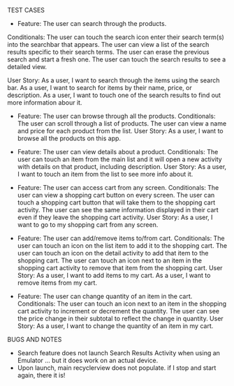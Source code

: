 TEST CASES

- Feature: The user can search through the products.

Conditionals:
The user can touch the search icon enter their search term(s) into the searchbar that appears.
The user can view a list of the search results specific to their search terms.
The user can erase the previous search and start a fresh one.
The user can touch the search results to see a detailed view.

User Story:
As a user, I want to search through the items using the search bar.
As a user, I want to search for items by their name, price, or description.
As a user, I want to touch one of the search results to find out more information abour it.


- Feature: The user can browse through all the products.
Conditionals: 
The user can scroll through a list of products.
The user can view a name and price for each product from the list.
User Story:
As a user, I want to browse all the products on this app.


- Feature: The user can view details about a product.
Conditionals:
The user can touch an item from the main list and it will open a new activity with details on that product, including description.
User Story:
As a user, I want to touch an item from the list to see more info about it.


- Feature: The user can access cart from any screen.
Conditionals: 
The user can view a shopping cart button on every screen.
The user can touch a shopping cart button that will take them to the shopping cart activity.
The user can see the same information displayed in their cart even if they leave the shopping cart activity.
User Story: 
As a user, I want to go to my shopping cart from any screen.


- Feature: The user can add/remove items to/from  cart.
Conditionals:
The user can touch an icon on the list item to add it to the shopping cart.
The user can touch an icon on the detail activity to add that item to the shopping cart.
The user can touch an icon next to an item in the shopping cart activity to remove that item from the shopping cart.
User Story:
As a user, I want to add items to my cart.
As a user, I want to remove items from my cart.


- Feature: The user can change quantity of an item in the cart.
Conditionals:
The user can touch an icon next to an item in the shopping cart activity to increment or decrement the quantity.
The user can see the price change in their subtotal to reflect the change in quantity.
User Story:
As a user, I want to change the quantity of an item in my cart.



BUGS AND NOTES
- Search feature does not launch Search Results Activity when using an Emulator ... but it does work on an actual device.
- Upon launch, main recyclerview does not populate. if I stop and start again, there it is!
